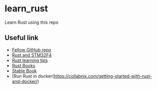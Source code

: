 # learn_rust
Learn Rust using this repo

## Useful link
- [Fellow GitHub repo](https://github.com/inancgumus/learnrust)
- [Rust and STM32F4](https://dev.to/apollolabsbin/stm32f4-embedded-rust-at-the-hal-gpio-interrupts-e5)
- [Rust learning tips](https://www.designnews.com/embedded-systems/5-tips-learning-rust-embedded-systems)
- [Rust Books](https://docs.rust-embedded.org/book/intro/index.html)
- [Stable Book](https://doc.rust-lang.org/stable/book/)
- [Run Rust in docker(https://collabnix.com/getting-started-with-rust-and-docker/)
